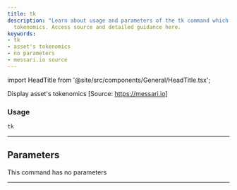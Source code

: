 ```yaml
---
title: tk
description: "Learn about usage and parameters of the tk command which displays asset's"
  tokenomics. Access source and detailed guidance here.
keywords:
- tk
- asset's tokenomics
- no parameters
- messari.io source
---
```


import HeadTitle from '@site/src/components/General/HeadTitle.tsx';

<HeadTitle title="crypto/dd/tk - Reference | OpenBB Terminal Docs" />

Display asset's tokenomics [Source: https://messari.io]

### Usage

```python
tk
```

---

## Parameters

This command has no parameters


---
